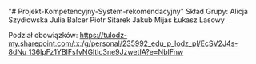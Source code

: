 "# Projekt-Kompetencyjny-System-rekomendacyjny" 
Skład Grupy:
Alicja Szydłowska
Julia Balcer
Piotr Sitarek
Jakub Mijas
Łukasz Lasowy

Podział obowiązków:
https://tulodz-my.sharepoint.com/:x:/g/personal/235992_edu_p_lodz_pl/EcSV2J4s-8dNu_136lpFz1YBIFsfvNGltIc3ne9JzwetIA?e=NbIFnw

